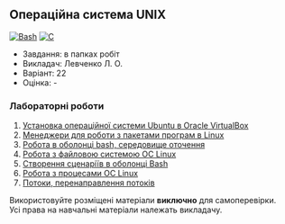 ## Операційна система UNIX

[![Bash](https://img.shields.io/badge/Bash-374B42?style=for-the-badge&logo=gnubash&logoColor=white)](#)
[![C](https://img.shields.io/badge/C-7B8794?style=for-the-badge&logo=c&logoColor=white)](#)

- Завдання: в папках робіт
- Викладач: Левченко Л. О.
- Варіант: 22 
- Оцінка: -

### Лабораторні роботи
 1. [Установка операційної системи Ubuntu в Oracle VirtualBox](./Lab1/)<br>
 2. [Менеджери для роботи з пакетами програм в Linux](./Lab2/)<br>
 3. [Робота в оболонці bash, середовище оточення](./Lab3/)<br>
 4. [Робота з файловою системою ОС Linux](./Lab4/)<br>
 5. [Створення сценаріїв в оболонці Bash](./Lab5/)<br>
 6. [Робота з процесами ОС Linux](./Lab6/)<br>
 7. [Потоки, перенаправлення потоків](./Lab7/)<br>

Використовуйте розміщені матеріали **виключно** для самоперевірки.<br>
Усі права на навчальні матеріали належать викладачу.